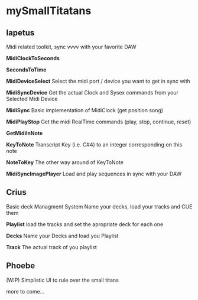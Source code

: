 # mySmallTitatans

## Iapetus

Midi related toolkit, sync vvvv with your favorite DAW

**MidiClockToSeconds**

**SecondsToTime**

**MidiDeviceSelect**
Select the midi port / device you want to get in sync with

**MidiSyncDevice**
Get the actual Clock and Sysex commands from your Selected Midi Device

**MidiSync**
Basic implementation of MidiClock (get position song)

**MidiPlayStop**
Get the midi RealTime commands (play, stop, continue, reset)

**GetMidiInNote**

**KeyToNote**
Transcript Key (i.e. C#4) to an integer corresponding on this note

**NoteToKey**
The other way around of KeyToNote

**MidiSyncImagePlayer**
Load and play sequences in sync with your DAW


## Crius

Basic deck Managment System
Name your decks, load your tracks and CUE them

**Playlist**
load the tracks and set the apropriate deck for each one

**Decks**
Name your Decks and load you Playlist

**Track**
The actual track of you playlist 


## Phoebe

(WIP)
Simplistic UI to rule over the small titans


more to come...






